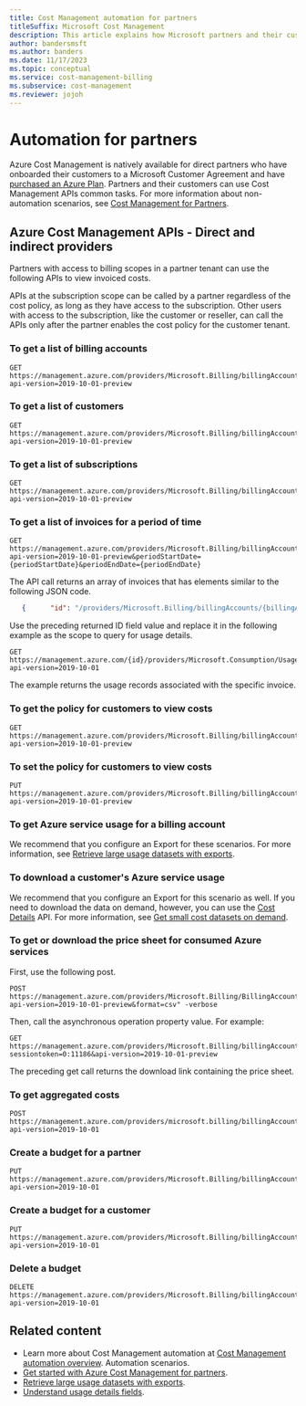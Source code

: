 ```yaml
---
title: Cost Management automation for partners
titleSuffix: Microsoft Cost Management
description: This article explains how Microsoft partners and their customers can use Cost Management APIs for common tasks.
author: bandersmsft
ms.author: banders
ms.date: 11/17/2023
ms.topic: conceptual
ms.service: cost-management-billing
ms.subservice: cost-management
ms.reviewer: jojoh
---
```


# Automation for partners

Azure Cost Management is natively available for direct partners who have onboarded their customers to a Microsoft Customer Agreement and have [purchased an Azure Plan](/partner-center/purchase-azure-plan). Partners and their customers can use Cost Management APIs common tasks. For more information about non-automation scenarios, see [Cost Management for Partners](../costs/get-started-partners.md).

## Azure Cost Management APIs - Direct and indirect providers

Partners with access to billing scopes in a partner tenant can use the following APIs to view invoiced costs.

APIs at the subscription scope can be called by a partner regardless of the cost policy, as long as they have access to the subscription. Other users with access to the subscription, like the customer or reseller, can call the APIs only after the partner enables the cost policy for the customer tenant.

### To get a list of billing accounts

```http
GET https://management.azure.com/providers/Microsoft.Billing/billingAccounts?api-version=2019-10-01-preview 
```

### To get a list of customers

```http
GET https://management.azure.com/providers/Microsoft.Billing/billingAccounts/{billingAccountName}/customers?api-version=2019-10-01-preview 
```

### To get a list of subscriptions

```http
GET https://management.azure.com/providers/Microsoft.Billing/billingAccounts/{billingAccountName}/billingSubscriptions?api-version=2019-10-01-preview 
```

### To get a list of invoices for a period of time

```http
GET https://management.azure.com/providers/Microsoft.Billing/billingAccounts/{billingAccountName}/invoices?api-version=2019-10-01-preview&periodStartDate={periodStartDate}&periodEndDate={periodEndDate} 
```
The API call returns an array of invoices that has elements similar to the following JSON code.

```json
   {      "id": "/providers/Microsoft.Billing/billingAccounts/{billingAccountID}/billingProfiles/{BillingProfileID}/invoices/{InvoiceID}",      "name": "{InvoiceID}",      "properties": {        "amountDue": {          "currency": "USD",          "value": x.xx        },        ...    } 
```

Use the preceding returned ID field value and replace it in the following example as the scope to query for usage details.

```http
GET https://management.azure.com/{id}/providers/Microsoft.Consumption/UsageDetails?api-version=2019-10-01 
```

The example returns the usage records associated with the specific invoice.

### To get the policy for customers to view costs

```http
GET https://management.azure.com/providers/Microsoft.Billing/billingAccounts/{billingAccountName}/customers/{customerID}/policies/default?api-version=2019-10-01-preview 
```

### To set the policy for customers to view costs

```http
PUT https://management.azure.com/providers/Microsoft.Billing/billingAccounts/{billingAccountName}/customers/{customerID}/policies/default?api-version=2019-10-01-preview 
```

### To get Azure service usage for a billing account

We recommend that you configure an Export for these scenarios. For more information, see [Retrieve large usage datasets with exports](../costs/ingest-azure-usage-at-scale.md).

### To download a customer's Azure service usage

We recommend that you configure an Export for this scenario as well. If you need to download the data on demand, however, you can use the [Cost Details](/rest/api/cost-management/generate-cost-details-report) API. For more information, see [Get small cost datasets on demand](get-small-usage-datasets-on-demand.md).

### To get or download the price sheet for consumed Azure services

First, use the following post.

```http
POST https://management.azure.com/providers/Microsoft.Billing/BillingAccounts/{billingAccountName}/billingProfiles/{billingProfileID}/pricesheet/default/download?api-version=2019-10-01-preview&format=csv" -verbose 
```

Then, call the asynchronous operation property value. For example:

```http
GET https://management.azure.com/providers/Microsoft.Billing/billingAccounts/{billingAccountName}/billingProfiles/{billingProfileID}/pricesheetDownloadOperations/{operation}?sessiontoken=0:11186&api-version=2019-10-01-preview 
```

The preceding get call returns the download link containing the price sheet.

### To get aggregated costs

```http
POST https://management.azure.com/providers/microsoft.billing/billingAccounts/{billingAccountName}/providers/microsoft.costmanagement/query?api-version=2019-10-01 
```

### Create a budget for a partner

```http
PUT https://management.azure.com/providers/Microsoft.Billing/billingAccounts/{billingAccountName}/providers/Microsoft.CostManagement/budgets/partnerworkshopbudget?api-version=2019-10-01 
```

### Create a budget for a customer

```http
PUT https://management.azure.com/providers/Microsoft.Billing/billingAccounts/{billingAccountName}/customers/{customerID}/providers/Microsoft.Consumption/budgets/{budgetName}?api-version=2019-10-01 
```

### Delete a budget

```http
DELETE https://management.azure.com/providers/Microsoft.Billing/billingAccounts/{billingAccountId}/providers/Microsoft.CostManagement/budgets/{budgetName}?api-version=2019-10-01 
```

## Related content

- Learn more about Cost Management automation at [Cost Management automation overview](automation-overview.md).
Automation scenarios.
- [Get started with Azure Cost Management for partners](../costs/get-started-partners.md#cost-management-rest-apis).
- [Retrieve large usage datasets with exports](../costs/ingest-azure-usage-at-scale.md).
- [Understand usage details fields](understand-usage-details-fields.md). 